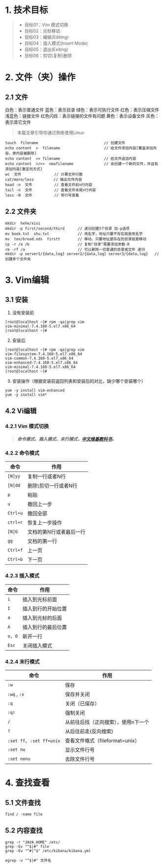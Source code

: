 # 1. 技术目标

> * 目标01：Vim 模式切换
> * 目标02：光标移动
> * 目标03：编辑(Editing)
> * 目标04：插入模式(Insert Mode)
> * 目标05：退出(Exiting)
> * 目标06：剪切\复制\删除

# 2. 文件（夹）操作
## 2.1 文件

白色：表示普通文件
蓝色：表示目录
绿色：表示可执行文件
红色：表示压缩文件
浅蓝色：链接文件
红色闪烁：表示链接的文件有问题
黄色：表示设备文件
灰色：表示其它文件

> 本篇文章引导你通过熟练使用Linux

```properties
touch  filename                              // 创建文件
echo content  >  filename                    // 给文件添加内容[覆盖添加内容，原内容被删除]
echo content  >> filename                    // 给文件追加内容
echo content  >/>>  newfilename              // 会创建一个新的文件，并且有添加内容[重定向方式]
wc  文件               // 计算文件行数
cat/more/less         // 输出文件内容
head -n  文件          // 查看文件前n行内容
tail -n  文件          // 查看文件末尾n行内容
less -N  文件          // 带行号查看
```

## 2.2 文件夹

```properties
mkdir  hehe/xixi
mkdir -p first/second/third      // 递归创建3个目录 加-p选项
mv book.txt  shu.txt             // 改名字，地址只要不存在就是改名字
mv  ten/bread.ods  firstt        // 移动，只要地址是存在的目录就是移动
cp -r /a /b                      // 复制"目录"需要添加参数-R
rm -rf /a                        // 可以删除一切普通的目录或文件 递归
mkdir -p server1/{data,log} server2/{data,log} server3/{data,log}   // 创建多个文件夹
```

# 3. Vim编辑

## 3.1 安装

1. 没有安装前

```properties
[root@localhost ~]# rpm -qa|grep vim
vim-minimal-7.4.160-5.el7.x86_64
[root@localhost ~]# 
```

2. 安装后

```properties
[root@localhost ~]# rpm -qa|grep vim
vim-filesystem-7.4.160-5.el7.x86_64
vim-common-7.4.160-5.el7.x86_64
vim-enhanced-7.4.160-5.el7.x86_64
vim-minimal-7.4.160-5.el7.x86_64
[root@localhost ~]# 
```

3. 安装操作（根据安装前返回列表和安装后的对比，缺少哪个安装哪个）

```properties
yum -y install vim-enhanced
yum -y install vim*
```

## 4.2 Vi编辑

### 4.2.1 Vim 模式切换

> ##### 命令模式、插入模式、末行模式，[中文维基教科书](https://zh.wikibooks.org/zh-sg/Vim/%E4%B8%89%E7%A7%8D%E6%A8%A1%E5%BC%8F)。

### 4.2.2 命令模式

| 命令     | 作用                    |
| -------- | ----------------------- |
| `[N]yy`  | 复制一行或者N行         |
| `[N]dd`  | 删除\剪切一行或者N行    |
| `p`      | 粘贴                    |
| `u`      | 撤回上一步              |
| `Ctrl+u` | 撤回全部                |
| `ctrl+r` | 恢复上一步操作          |
| `[N]G`   | 文档的第N行或者最后一行 |
| `gg`     | 文档的第一行            |
| `Ctrl+f` | 上一页                  |
| `Ctrl+b` | 下一页                  |

### 4.2.3 插入模式

| 命令   | 作用               |
| ------ | ------------------ |
| `i`    | 插入到光标前面     |
| `I`    | 插入到行的开始位置 |
| `a`    | 插入到光标的后面   |
| `A`    | 插入到行的最后位置 |
| `o, O` | 新开一行           |
| `Esc`  | 关闭插入模式       |

### 4.2.4 末行模式

| 命令                      | 作用                                |
| ------------------------- | ----------------------------------- |
| `:w`                      | 保存                                |
| `:wq` , `:x`              | 保存并关闭                          |
| `:q`                      | 关闭（已保存）                      |
| `:q!`                     | 强制关闭                            |
| `/`                       | 从前往后找（正向搜索），使用n下一个 |
| `?`                       | 从后往前走(反向搜索)                |
| `:set ff`、`:set ff=unix` | 查看文件格式（fileformat=unix）     |
| `:set nu`                 | 显示文件行号                        |
| `:set nonu`               | 去除文件行号                        |

# 4. 查找查看

## 5.1 文件查找

```shell
find / -name file
```

## 5.2 内容查找

```shell
grep -r "JAVA_HOME" /etc/
grep -Ev "^$|#" file
grep -Ev "^#|^$" /etc/kibana/kibana.yml

egrep -v "^$|#" 文件名
```